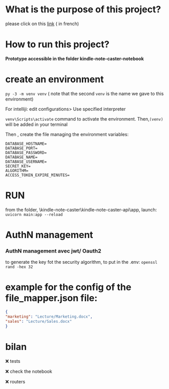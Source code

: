 # What is the purpose of this project?

please click on this [link](documentation-resources/Presentation.md) ( in french)

# How to run this project?

**Prototype accessible in the folder kindle-note-caster-notebook**

# create an environment 

`py -3 -m venv venv`  ( note that the second `venv` is the name we gave to this environment)

For intelliji: edit configurations> Use specified interpreter

`venv\Scripts\activate` command to activate the environment. Then,` (venv) `  will be added in your terminal 

Then , create the file managing the environment variables:

```
DATABASE_HOSTNAME=
DATABASE_PORT=
DATABASE_PASSWORD=
DATABASE_NAME=
DATABASE_USERNAME=
SECRET_KEY=
ALGORITHM=
ACCESS_TOKEN_EXPIRE_MINUTES=
```

# RUN 

from the folder, \kindle-note-caster\kindle-note-caster-api\app, launch: `uvicorn main:app --reload`

# AuthN management

### AuthN management avec jwt/ Oauth2

to generate the key fot the security algorithm, to put in the .env: `openssl rand -hex 32`

# example for the config of the file_mapper.json file:

```json
{
"marketing": "Lecture/Marketing.docx",
"sales": "Lecture/Sales.docx"
}
```

# bilan

❌ tests

❌ check the notebook

❌ routers
